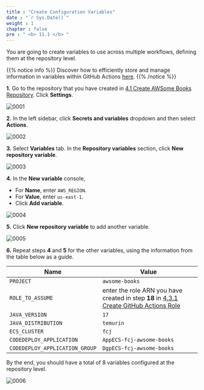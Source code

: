 ```yaml
---
title : "Create Configuration Variables"
date : "`r Sys.Date()`"
weight : 1
chapter : false
pre : " <b> 11.1 </b> "
---
```


You are going to create variables to use across multiple workflows, defining them at the repository level.

{{% notice info %}}
Discover how to efficiently store and manage information in variables within GitHub Actions [here](https://docs.github.com/en/actions/writing-workflows/choosing-what-your-workflow-does/store-information-in-variables).
{{% /notice %}}

**1.** Go to the repository that you have created in [4.1 Create AWSome Books Repository](4-preparation/1-create-awsome-books-repository). Click **Settings**.

![0001](/images/11/1/0001.svg?featherlight=false&width=100pc)

**2.** In the left sidebar, click **Secrets and variables** dropdown and then select **Actions**.

![0002](/images/11/1/0002.svg?featherlight=false&width=100pc)

**3.** Select **Variables** tab. In the **Repository variables** section, click **New repository variable**.

![0003](/images/11/1/0003.svg?featherlight=false&width=100pc)

**4.** In the **New variable** console,

- For **Name**, enter `AWS_REGION`.
- For **Value**, enter `us-east-1`.
- Click **Add variable**.

![0004](/images/11/1/0004.svg?featherlight=false&width=100pc)

**5.** Click **New repository variable** to add another variable.

![0005](/images/11/1/0005.svg?featherlight=false&width=100pc)

**6.** Repeat steps **4** and **5** for the other variables, using the information from the table below as a guide.

| Name  | Value  |
|---|---|
| `PROJECT`  | `awsome-books`  |
| `ROLE_TO_ASSUME`  | enter the role ARN you have created in step **18** in [4.3.1 Create GitHub Actions Role](4-preparation/3-create-iam-roles/1-create-github-actions-role)  |
| `JAVA_VERSION`  | `17`   |
| `JAVA_DISTRIBUTION`  | `temurin`   |
| `ECS_CLUSTER`  | `fcj` |
| `CODEDEPLOY_APPLICATION`  | `AppECS-fcj-awsome-books`   |
| `CODEDEPLOY_APPLICATION_GROUP`  | `DgpECS-fcj-awsome-books`   |


By the end, you should have a total of 8 variables configured at the repository level.

![0006](/images/11/1/0006.svg?featherlight=false&width=100pc)